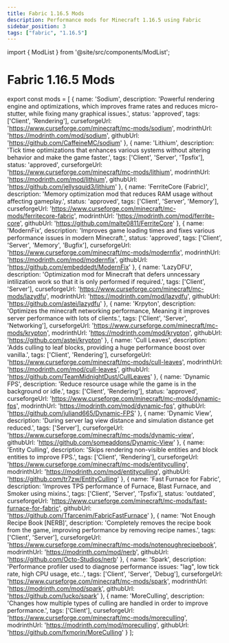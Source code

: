 ```yaml
---
title: Fabric 1.16.5 Mods
description: Performance mods for Minecraft 1.16.5 using Fabric
sidebar_position: 3
tags: ["fabric", "1.16.5"]
---
```


import { ModList } from '@site/src/components/ModList';

# Fabric 1.16.5 Mods

export const mods = [
  {
    name: 'Sodium',
    description: 'Powerful rendering engine and optimizations, which improves frame rates and reduces micro-stutter, while fixing many graphical issues.',
    status: 'approved',
    tags: ['Client', 'Rendering'],
    curseforgeUrl: 'https://www.curseforge.com/minecraft/mc-mods/sodium',
    modrinthUrl: 'https://modrinth.com/mod/sodium',
    githubUrl: 'https://github.com/CaffeineMC/sodium'
  },
  {
    name: 'Lithium',
    description: 'Tick time optimizations that enhances various systems without altering behavior and make the game faster.',
    tags: ['Client', 'Server', 'Tpsfix'],
    status: 'approved',
    curseforgeUrl: 'https://www.curseforge.com/minecraft/mc-mods/lithium',
    modrinthUrl: 'https://modrinth.com/mod/lithium',
    githubUrl: 'https://github.com/jellysquid3/lithium'
  },
  {
    name: 'FerriteCore (Fabric)',
    description: 'Memory optimization mod that reduces RAM usage without affecting gameplay.',
    status: 'approved',
    tags: ['Client', 'Server', 'Memory'],
    curseforgeUrl: 'https://www.curseforge.com/minecraft/mc-mods/ferritecore-fabric',
    modrinthUrl: 'https://modrinth.com/mod/ferrite-core',
    githubUrl: 'https://github.com/malte0811/FerriteCore'
  },
  {
    name: 'ModernFix',
    description: 'Improves game loading times and fixes various performance issues in modern Minecraft.',
    status: 'approved',
    tags: ['Client', 'Server', 'Memory', 'Bugfix'],
    curseforgeUrl: 'https://www.curseforge.com/minecraft/mc-mods/modernfix',
    modrinthUrl: 'https://modrinth.com/mod/modernfix',
    githubUrl: 'https://github.com/embeddedt/ModernFix'
  },
  {
    name: 'LazyDFU',
    description: 'Optimization mod for Minecraft that defers unncessary intilization work so that it is only performed if required.',
    tags: ['Client', 'Server'],
    curseforgeUrl: 'https://www.curseforge.com/minecraft/mc-mods/lazydfu',
    modrinthUrl: 'https://modrinth.com/mod/lazydfu',
    githubUrl: 'https://github.com/astei/lazydfu'
  },
  {
    name: 'Krpyton',
    description: 'Optimizes the minecraft networking performance, Meaning it improves server performance with lots of clients.',
    tags: ['Client', 'Server', 'Networking'],
    curseforgeUrl: 'https://www.curseforge.com/minecraft/mc-mods/krypton',
    modrinthUrl: 'https://modrinth.com/mod/krypton',
    githubUrl: 'https://github.com/astei/krypton'
  },
  {
    name: 'Cull Leaves',
    description: 'Adds culling to leaf blocks, providing a huge performance boost over vanilla.',
    tags: ['Client', 'Rendering'],
    curseforgeUrl: 'https://www.curseforge.com/minecraft/mc-mods/cull-leaves',
    modrinthUrl: 'https://modrinth.com/mod/cull-leaves',
    githubUrl: 'https://github.com/TeamMidnightDust/CullLeaves'
  },
  {
    name: 'Dynamic FPS',
    description: 'Reduce resource usage while the game is in the background or idle.',
    tags: ['Client', 'Rendering'],
    status: 'approved',
    curseforgeUrl: 'https://www.curseforge.com/minecraft/mc-mods/dynamic-fps',
    modrinthUrl: 'https://modrinth.com/mod/dynamic-fps',
    githubUrl: 'https://github.com/juliand665/Dynamic-FPS'
  },
  {
    name: 'Dynamic View',
    description: 'During server lag view distance and simulation distance get reduced.',
    tags: ['Server'],
    curseforgeUrl: 'https://www.curseforge.com/minecraft/mc-mods/dynamic-view',
    githubUrl: 'https://github.com/someaddons/Dynamic-View'
  },
  {
    name: 'Entity Culling',
    description: 'Skips rendering non-visible entities and block entities to improve FPS.',
    tags: ['Client', 'Rendering'],
    curseforgeUrl: 'https://www.curseforge.com/minecraft/mc-mods/entityculling',
    modrinthUrl: 'https://modrinth.com/mod/entityculling',
    githubUrl: 'https://github.com/tr7zw/EntityCulling'
  },
  {
    name: 'Fast Furnace for Fabric',
    description: 'Improves TPS performance of Furnace, Blast Furnace, and Smoker using mixins.',
    tags: ['Client', 'Server', 'Tpsfix'],
    status: 'outdated',
    curseforgeUrl: 'https://www.curseforge.com/minecraft/mc-mods/fast-furnace-for-fabric',
    githubUrl: 'https://github.com/Tfarcenim/FabricFastFurnace'
  },
  {
    name: 'Not Enough Recipe Book [NERB]',
    description: 'Completely removes the recipe book from the game, improving performance by removing recipe names.',
    tags: ['Client', 'Server'],
    curseforgeUrl: 'https://www.curseforge.com/minecraft/mc-mods/notenoughrecipebook',
    modrinthUrl: 'https://modrinth.com/mod/nerb',
    githubUrl: 'https://github.com/Octo-Studios/nerb'
  },
  {
    name: 'Spark',
    description: 'Performance profiler used to diagnose performance issues: "lag", low tick rate, high CPU usage, etc..',
    tags: ['Client', 'Server', 'Debug'],
    curseforgeUrl: 'https://www.curseforge.com/minecraft/mc-mods/spark',
    modrinthUrl: 'https://modrinth.com/mod/spark',
    githubUrl: 'https://github.com/lucko/spark'
  },
  {
    name: 'MoreCulling',
    description: 'Changes how multiple types of culling are handled in order to improve performance.',
    tags: ['Client'],
    curseforgeUrl: 'https://www.curseforge.com/minecraft/mc-mods/moreculling',
    modrinthUrl: 'https://modrinth.com/mod/moreculling',
    githubUrl: 'https://github.com/fxmorin/MoreCulling'
  }
];

<ModList mods={mods} />
